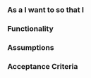 ### As a <user> I want to <do something> so that I <can achieve something>

### Functionality 

### Assumptions

### Acceptance Criteria
